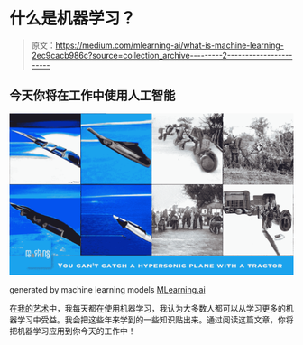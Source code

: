 # 什么是机器学习？

> 原文：<https://medium.com/mlearning-ai/what-is-machine-learning-2ec9cacb986c?source=collection_archive---------2----------------------->

## 今天你将在工作中使用人工智能

![](img/8e92cf28b62a5baec97a006c1e79221e.png)

generated by machine learning models [MLearning.ai](https://medium.com/mlearning-ai)

在[我的艺术](https://towardsdatascience.com/datasculpting-af39f677f4f3)中，我每天都在使用机器学习，我认为大多数人都可以从学习更多的机器学习中受益。我会把这些年来学到的一些知识贴出来。通过阅读这篇文章，你将把机器学习应用到你今天的工作中！